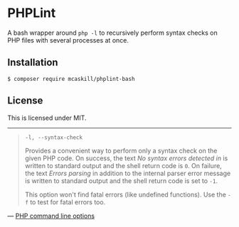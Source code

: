 # PHPLint

A bash wrapper around `php -l` to recursively perform syntax checks on PHP files with several processes at once.

## Installation

```console
$ composer require mcaskill/phplint-bash
```

## License

This is licensed under MIT.

---

> `-l, --syntax-check`
> 
> Provides a convenient way to perform only a syntax check on the given PHP code. On success, the text _No syntax errors detected in <filename>_ is written to standard output and the shell return code is `0`. On failure, the text _Errors parsing <filename>_ in addition to the internal parser error message is written to standard output and the shell return code is set to `-1`.
> 
> This option won't find fatal errors (like undefined functions). Use the `-f` to test for fatal errors too.

— [PHP command line options](http://php.net/manual/en/features.commandline.options.php)
